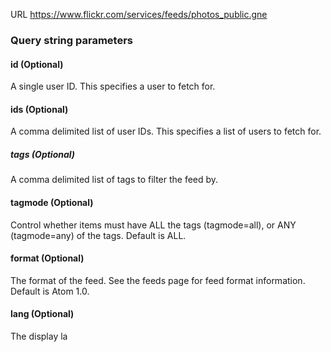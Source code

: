 URL
https://www.flickr.com/services/feeds/photos_public.gne

### Query string parameters

#### id (Optional)
A single user ID. This specifies a user to fetch for.
#### ids (Optional)
A comma delimited list of user IDs. This specifies a list of users to fetch for.
##### tags (Optional)
A comma delimited list of tags to filter the feed by.
#### tagmode (Optional)
Control whether items must have ALL the tags (tagmode=all), or ANY (tagmode=any) of the tags. Default is ALL.
#### format (Optional)
The format of the feed. See the feeds page for feed format information. Default is Atom 1.0.
#### lang (Optional)
The display la